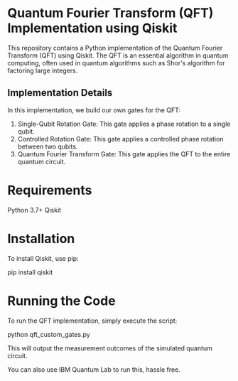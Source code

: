 # Quantum Fourier Transform (QFT) Implementation using Qiskit

This repository contains a Python implementation of the Quantum Fourier Transform (QFT) using Qiskit. The QFT is an essential algorithm in quantum computing, often used in quantum algorithms such as Shor's algorithm for factoring large integers.

## Implementation Details

In this implementation, we build our own gates for the QFT:

1. Single-Qubit Rotation Gate: This gate applies a phase rotation to a single qubit.
2. Controlled Rotation Gate: This gate applies a controlled phase rotation between two qubits.
3. Quantum Fourier Transform Gate: This gate applies the QFT to the entire quantum circuit.

# Requirements
Python 3.7+
Qiskit

# Installation
To install Qiskit, use pip:

pip install qiskit

# Running the Code
To run the QFT implementation, simply execute the script:

python qft_custom_gates.py

This will output the measurement outcomes of the simulated quantum circuit.

You can also use IBM Quantum Lab to run this, hassle free.
